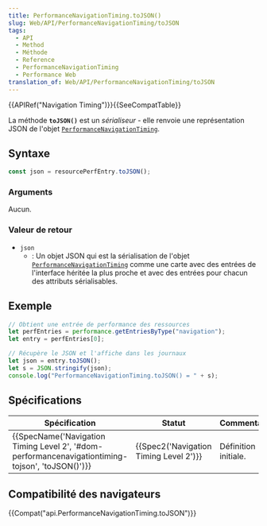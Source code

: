 ```yaml
---
title: PerformanceNavigationTiming.toJSON()
slug: Web/API/PerformanceNavigationTiming/toJSON
tags:
  - API
  - Method
  - Méthode
  - Reference
  - PerformanceNavigationTiming
  - Performance Web
translation_of: Web/API/PerformanceNavigationTiming/toJSON
---
```

{{APIRef("Navigation Timing")}}{{SeeCompatTable}}

La méthode **`toJSON()`** est un _sérialiseur_ - elle renvoie une représentation JSON de l'objet [`PerformanceNavigationTiming`](/fr/docs/Web/API/PerformanceNavigationTiming).

## Syntaxe

```js
const json = resourcePerfEntry.toJSON();
```

### Arguments

Aucun.

### Valeur de retour

- `json`
  - : Un objet JSON qui est la sérialisation de l'objet [`PerformanceNavigationTiming`](/fr/docs/Web/API/PerformanceNavigationTiming) comme une carte avec des entrées de l'interface héritée la plus proche et avec des entrées pour chacun des attributs sérialisables.

## Exemple

```js
// Obtient une entrée de performance des ressources
let perfEntries = performance.getEntriesByType("navigation");
let entry = perfEntries[0];

// Récupère le JSON et l'affiche dans les journaux
let json = entry.toJSON();
let s = JSON.stringify(json);
console.log("PerformanceNavigationTiming.toJSON() = " + s);
```

## Spécifications

| Spécification                                                                                                                                | Statut                                               | Commentaire          |
| -------------------------------------------------------------------------------------------------------------------------------------------- | ---------------------------------------------------- | -------------------- |
| {{SpecName('Navigation Timing Level 2', '#dom-performancenavigationtiming-tojson', 'toJSON()')}} | {{Spec2('Navigation Timing Level 2')}} | Définition initiale. |

## Compatibilité des navigateurs

{{Compat("api.PerformanceNavigationTiming.toJSON")}}
